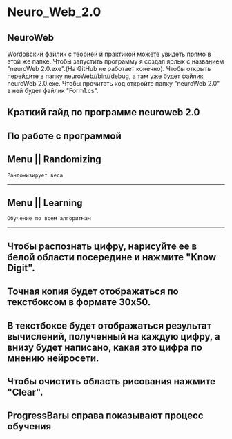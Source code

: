 # Neuro_Web_2.0
NeuroWeb
------------------------------------------------------------------------------------------------------------------
Wordовский файлик с теорией и практикой можете увидеть прямо в этой же папке.
Чтобы запустить программу я создал ярлык с названием "neuroWeb 2.0.exe".(На GitHub не работает конечно).
Чтобы открыть перейдите в папку neuroWeb//bin//debug, а там уже будет файлик neuroWeb 2.0.exe.
Чтобы прочитать код откройте папку "neuroWeb 2.0" в ней будет файлик "Form1.cs".

Краткий гайд по программе neuroweb 2.0 
--------------------------------------------------------------------------------------------------------------------
По работе с программой
----------------------

Menu || Randomizing
------------
	Рандомизирует веса
------
Menu || Learning
------------
	Обучение по всем алгоритмам
------
Чтобы распознать цифру, нарисуйте ее в белой области посередине и нажмите "Know Digit".
------
Точная копия будет отображаться по текстбоксом в формате 30х50.
------
В текстбоксе будет отображаться результат вычислений, полученный на каждую цифру, а внизу будет написано, какая это цифра по мнению нейросети.
------

Чтобы очистить область рисования нажмите "Clear".
------

ProgressBarы справа показывают процесс обучения
------

